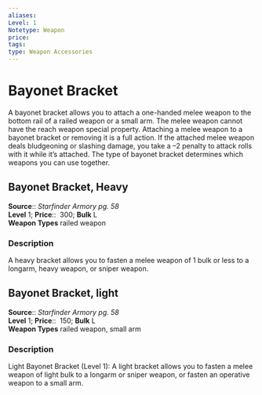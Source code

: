 ```yaml
---
aliases: 
Level: 1 
Notetype: Weapon
price: 
tags: 
type: Weapon Accessories
---
```


# Bayonet Bracket

A bayonet bracket allows you to attach a one-handed melee weapon to the bottom rail of a railed weapon or a small arm. The melee weapon cannot have the reach weapon special property. Attaching a melee weapon to a bayonet bracket or removing it is a full action. If the attached melee weapon deals bludgeoning or slashing damage, you take a –2 penalty to attack rolls with it while it’s attached. The type of bayonet bracket determines which weapons you can use together.  

## Bayonet Bracket, Heavy

**Source**:: _Starfinder Armory pg. 58_  
**Level** 1;
**Price**::  300; **Bulk** L  
**Weapon Types** railed weapon

### Description

A heavy bracket allows you to fasten a melee weapon of 1 bulk or less to a longarm, heavy weapon, or sniper weapon.

## Bayonet Bracket, light

**Source**:: _Starfinder Armory pg. 58_  
**Level** 1;
**Price**::  150; **Bulk** L  
**Weapon Types** railed weapon, small arm

### Description

Light Bayonet Bracket (Level 1): A light bracket allows you to fasten a melee weapon of light bulk to a longarm or sniper weapon, or fasten an operative weapon to a small arm.
